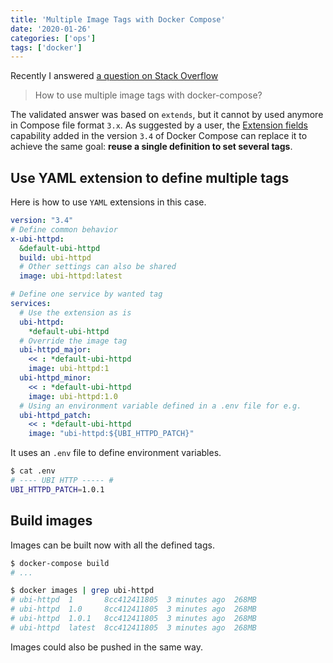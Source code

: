 ```yaml
---
title: 'Multiple Image Tags with Docker Compose'
date: '2020-01-26'
categories: ['ops']
tags: ['docker']
---
```


Recently I answered [a question on Stack Overflow](https://stackoverflow.com/questions/47327979/how-to-use-multiple-image-tags-with-docker-compose)

> How to use multiple image tags with docker-compose?

The validated answer was based on `extends`, but it cannot by used anymore in Compose file format `3.x`. As suggested by a user, the [Extension fields](https://docs.docker.com/compose/compose-file/#extension-fields) capability added in the version `3.4` of Docker Compose can replace it to achieve the same goal: **reuse a single definition to set several tags**.

<!--more-->

## Use YAML extension to define multiple tags

Here is how to use `YAML` extensions in this case.

```YAML
version: "3.4"
# Define common behavior
x-ubi-httpd:
  &default-ubi-httpd
  build: ubi-httpd
  # Other settings can also be shared
  image: ubi-httpd:latest

# Define one service by wanted tag
services:
  # Use the extension as is
  ubi-httpd:
    *default-ubi-httpd
  # Override the image tag
  ubi-httpd_major:
    << : *default-ubi-httpd
    image: ubi-httpd:1
  ubi-httpd_minor:
    << : *default-ubi-httpd
    image: ubi-httpd:1.0
  # Using an environment variable defined in a .env file for e.g.
  ubi-httpd_patch:
    << : *default-ubi-httpd
    image: "ubi-httpd:${UBI_HTTPD_PATCH}"
```

It uses an `.env` file to define environment variables.

```bash
$ cat .env
# ---- UBI HTTP ----- #
UBI_HTTPD_PATCH=1.0.1
```

## Build images

Images can be built now with all the defined tags.

```bash
$ docker-compose build
# ...

$ docker images | grep ubi-httpd
# ubi-httpd  1       8cc412411805  3 minutes ago  268MB
# ubi-httpd  1.0     8cc412411805  3 minutes ago  268MB
# ubi-httpd  1.0.1   8cc412411805  3 minutes ago  268MB
# ubi-httpd  latest  8cc412411805  3 minutes ago  268MB
```

Images could also be pushed in the same way.